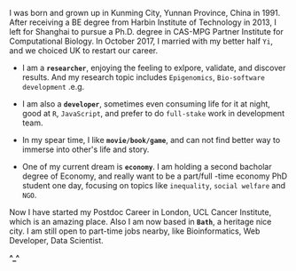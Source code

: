 I was born and grown up in Kunming City, Yunnan Province, China in 1991. After receiving a BE degree from Harbin Institute of Technology in 2013, I left for Shanghai to pursue a Ph.D. degree in CAS-MPG Partner Institute for Computational Biology. In October 2017, I married with my better half `Yi`, and we choiced UK to restart our career.

- I am a **`researcher`**, enjoying the feeling to exlpore, validate, and discover results. And my research topic includes `Epigenomics`, `Bio-software development` .e.g.

- I am also a **`developer`**, sometimes even consuming life for it at night, good at `R`, `JavaScript`, and prefer to do `full-stake` work in development team.

- In my spear time, I like **`movie/book/game`**, and can not find better way to immerse into other's life and story.

- One of my current dream is **`economy`**. I am holding a second bacholar degree of Economy, and really want to be a part/full -time economy PhD student one day, focusing on topics like `inequality`, `social welfare` and `NGO`.

Now I have started my Postdoc Career in London, UCL Cancer Institute, which is an amazing place. Also I am now based in **`Bath`**, a heritage nice city. I am still open to part-time jobs nearby, like Bioinformatics, Web Developer, Data Scientist.

**^\_^**
